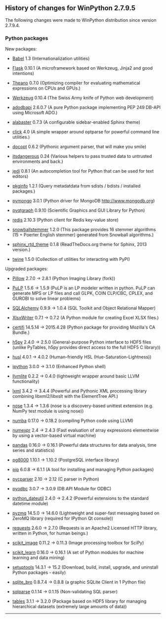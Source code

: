 ﻿## History of changes for WinPython 2.7.9.5

The following changes were made to WinPython distribution since version 2.7.9.4.

### Python packages

New packages:

  * [Babel](http://pypi.python.org/pypi/Babel) 1.3 (Internationalization utilities)
  * [Flask](http://pypi.python.org/pypi/Flask) 0.10.1 (A microframework based on Werkzeug, Jinja2 and good intentions)
  * [Theano](http://pypi.python.org/pypi/Theano) 0.7.0 (Optimizing compiler for evaluating mathematical expressions on CPUs and GPUs.)
  * [Werkzeug](http://pypi.python.org/pypi/Werkzeug) 0.10.4 (The Swiss Army knife of Python web development)
  * [adodbapi](http://pypi.python.org/pypi/adodbapi) 2.6.0.7 (A pure Python package implementing PEP 249 DB-API using Microsoft ADO.)
  * [alabaster](http://pypi.python.org/pypi/alabaster) 0.7.3 (A configurable sidebar-enabled Sphinx theme)
  * [click](http://pypi.python.org/pypi/click) 4.0 (A simple wrapper around optparse for powerful command line utilities.)
  * [docopt](http://pypi.python.org/pypi/docopt) 0.6.2 (Pythonic argument parser, that will make you smile)
  * [itsdangerous](http://pypi.python.org/pypi/itsdangerous) 0.24 (Various helpers to pass trusted data to untrusted environments and back.)
  * [jedi](http://pypi.python.org/pypi/jedi) 0.8.1 (An autocompletion tool for Python that can be used for text editors)
  * [pkginfo](http://pypi.python.org/pypi/pkginfo) 1.2.1 (Query metadatdata from sdists / bdists / installed packages.)
  * [pymongo](http://pypi.python.org/pypi/pymongo) 3.0.1 (Python driver for MongoDB <http://www.mongodb.org>)
  * [pyqtgraph](http://pypi.python.org/pypi/pyqtgraph) 0.9.10 (Scientific Graphics and GUI Library for Python)
  * [redis](http://pypi.python.org/pypi/redis) 2.10.3 (Python client for Redis key-value store)
  * [snowballstemmer](http://pypi.python.org/pypi/snowballstemmer) 1.2.0 (This package provides 16 stemmer algorithms (15 + Poerter English stemmer) generated from Snowball algorithms.)
  * [sphinx_rtd_theme](http://pypi.python.org/pypi/sphinx_rtd_theme) 0.1.8 (ReadTheDocs.org theme for Sphinx, 2013 version.)
  * [twine](http://pypi.python.org/pypi/twine) 1.5.0 (Collection of utilities for interacting with PyPI)

Upgraded packages:

  * [Pillow](http://pypi.python.org/pypi/Pillow) 2.7.0 → 2.8.1 (Python Imaging Library (fork))
  * [PuLP](http://pypi.python.org/pypi/PuLP) 1.5.6 → 1.5.9 (PuLP is an LP modeler written in python. PuLP can generate MPS or LP files and call GLPK, COIN CLP/CBC, CPLEX, and GUROBI to solve linear problems)
  * [SQLAlchemy](http://www.sqlalchemy.org) 0.9.9 → 1.0.4 (SQL Toolkit and Object Relational Mapper)
  * [XlsxWriter](http://pypi.python.org/pypi/XlsxWriter) 0.7.1 → 0.7.2 (A Python module for creating Excel XLSX files.)
  * [certifi](http://pypi.python.org/pypi/certifi) 14.5.14 → 2015.4.28 (Python package for providing Mozilla's CA Bundle.)
  * [h5py](http://code.google.com/p/h5py/) 2.4.0 → 2.5.0 (General-purpose Python interface to HDF5 files (unlike PyTables, h5py provides direct access to the full HDF5 C library))
  * [husl](http://pypi.python.org/pypi/husl) 4.0.1 → 4.0.2 (Human-friendly HSL (Hue-Saturation-Lightness))
  * [ipython](http://ipython.org) 3.0.0 → 3.1.0 (Enhanced Python shell)
  * [llvmlite](http://pypi.python.org/pypi/llvmlite) 0.2.2 → 0.4.0 (lightweight wrapper around basic LLVM functionality)
  * [lxml](http://pypi.python.org/pypi/lxml) 3.4.2 → 3.4.4 (Powerful and Pythonic XML processing library combining libxml2/libxslt with the ElementTree API.)
  * [nose](http://somethingaboutorange.com/mrl/projects/nose) 1.3.4 → 1.3.6 (nose is a discovery-based unittest extension (e.g. NumPy test module is using nose))
  * [numba](http://pypi.python.org/pypi/numba) 0.17.0 → 0.18.2 (compiling Python code using LLVM)
  * [numexpr](http://code.google.com/p/numexpr) 2.4 → 2.4.3 (Fast evaluation of array expressions elementwise by using a vector-based virtual machine)
  * [pandas](http://pypi.python.org/pypi/pandas) 0.16.0 → 0.16.1 (Powerful data structures for data analysis, time series and statistics)
  * [pg8000](http://pypi.python.org/pypi/pg8000) 1.10.1 → 1.10.2 (PostgreSQL interface library)
  * [pip](http://pypi.python.org/pypi/pip) 6.0.8 → 6.1.1 (A tool for installing and managing Python packages)
  * [pycparser](http://pypi.python.org/pypi/pycparser) 2.10 → 2.12 (C parser in Python)
  * [pyodbc](http://pypi.python.org/pypi/pyodbc) 3.0.7 → 3.0.9 (DB API Module for ODBC)
  * [python_dateutil](http://labix.org/python-dateutil) 2.4.0 → 2.4.2 (Powerful extensions to the standard datetime module)
  * [pyzmq](http://pypi.python.org/pypi/pyzmq) 14.5.0 → 14.6.0 (Lightweight and super-fast messaging based on ZeroMQ library (required for IPython Qt console))
  * [requests](http://pypi.python.org/pypi/requests) 2.6.0 → 2.7.0 (Requests is an Apache2 Licensed HTTP library, written in Python, for human beings.)
  * [scikit_image](http://pypi.python.org/pypi/scikit_image) 0.11.2 → 0.11.3 (Image processing toolbox for SciPy)
  * [scikit_learn](http://pypi.python.org/pypi/scikit_learn) 0.16.0 → 0.16.1 (A set of Python modules for machine learning and data mining)
  * [setuptools](http://pypi.python.org/pypi/setuptools) 14.3.1 → 15.2 (Download, build, install, upgrade, and uninstall Python packages - easily)
  * [sqlite_bro](https://github.com/stonebig/sqlite_bro) 0.8.7.4 → 0.8.8 (a graphic SQLite Client in 1 Python file)
  * [sqlparse](http://pypi.python.org/pypi/sqlparse) 0.1.14 → 0.1.15 (Non-validating SQL parser)
  * [tables](http://www.pytables.org) 3.1.1 → 3.2.0 (Package based on HDF5 library for managing hierarchical datasets (extremely large amounts of data))

* * *

